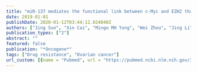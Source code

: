 ```yaml
---
title: "miR-137 mediates the functional link between c-Myc and EZH2 that regulates cisplatin resistance in ovarian cancer"
date: 2019-01-01
publishDate: 2020-01-12T03:44:12.024040Z
authors: ["Jing Sun", "Xin Cai", "Mingo MH Yung", "Wei Zhou", "Jing Li", "Yi Zhang", "Zhuqing Li", "Stephanie S Liu", "Annie NY Cheung", "Hextan YS Ngan", " others"]
publication_types: ["2"]
abstract: ""
featured: false
publication: "*Oncogene*"
tags: ["Drug resistance", "Ovarian cancer"]
url_custom: [{name = "Pubmed", url = "https://pubmed.ncbi.nlm.nih.gov/30166592/"}]
---
```

